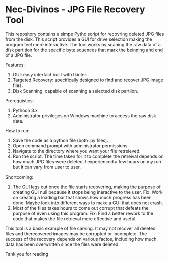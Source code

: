 # Nec-Divinos - JPG File Recovery Tool

This repository contains a simpe Pytho script for recovring deleted JPG files from the disk. This script provides a GUI for drive selection making the program feel more interactive. The tool works by scaning the raw data of a disk partition for the specific byte squences that mark the beinning and end of a JPG file.

Features:
 1. GUI: easy interfact built with tkinter.
 2. Targeted Recovery: specifically designed to find and recover JPG image files.
 3. Disk Scanning: capable of scanning a selected disk partiion.

Prerequisties:
 1. Pythoon 3.x
 2. Administrator privileges on Windows machine to access the raw disk data.

How to run:
 1. Save the code as a python file (both .py files).
 2. Open command prompt with administrator permissions.
 3. Navigate to the directory where you want your file retreieved.
 4. Run the script. The time taken for it to complete the retreival depends on how much JPG files were deleted. I experienced a few hours on my run but it can vary from user to user.

Shortcoming:
 1. The GUI lags out once the file starts recovering, making the purpose of creating GUI null because it stops being ineractive to the user.
  Fix: Work on creating a loading bar that shows how much progress has been done. Maybe look into different ways to make a GUI that does not crash.
 2. Most of the files takes hours to come out corrupt that defeats the purpose of even using this program.
  Fix: Find a better rework to the code that makes the file retrieval more effective and useful.

This tool is a basic example of file carving. It may not recover all deleted files and therecovered images may be corrupted or incomplete. The success of the recovery depends on various factos, including how much data has been overwritten since the files were deleted.

Tank you for reading
